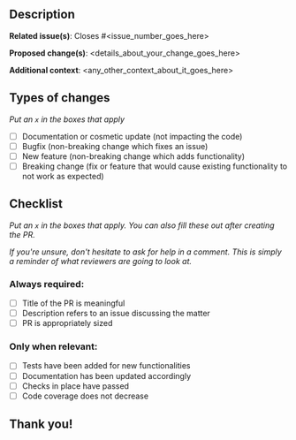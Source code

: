 ## Description

**Related issue(s)**: Closes #<issue_number_goes_here>

**Proposed change(s)**: <details_about_your_change_goes_here>

**Additional context**: <any_other_context_about_it_goes_here>

## Types of changes
_Put an `x` in the boxes that apply_

- [ ] Documentation or cosmetic update (not impacting the code)
- [ ] Bugfix (non-breaking change which fixes an issue)
- [ ] New feature (non-breaking change which adds functionality)
- [ ] Breaking change (fix or feature that would cause existing functionality to not work as expected)

## Checklist
_Put an `x` in the boxes that apply. You can also fill these out after creating the PR._

_If you're unsure, don't hesitate to ask for help in a comment.
This is simply a reminder of what reviewers are going to look at._

### Always required:
- [ ] Title of the PR is meaningful
- [ ] Description refers to an issue discussing the matter
- [ ] PR is appropriately sized
### Only when relevant:
- [ ] Tests have been added for new functionalities
- [ ] Documentation has been updated accordingly
- [ ] Checks in place have passed
- [ ] Code coverage does not decrease

## Thank you!